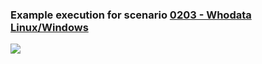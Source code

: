 ### Example execution for scenario [0203 - Whodata Linux/Windows](https://github.com/wazuh/wazuh-qa/wiki/FIM-System-tests:-Scenarios-list#203---whodata-linuxwindows-528)
<a href="https://asciinema.org/a/qXKfLRf1g9a3tLOD6cj8638i9" target="_blank"><img src="https://asciinema.org/a/qXKfLRf1g9a3tLOD6cj8638i9.svg" /></a>